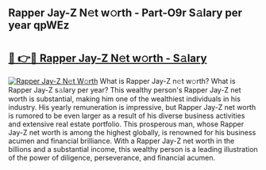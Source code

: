 ## Rapper Jay-Z N𝚎t w𝚘rth - Part-O9r S𝚊lary per year qpWEz

# <h2><a href="http://gc02sqp.nevu.top/?p=Rapper+Jay-Z">🔗 👉🔴 Rapper Jay-Z N𝚎t w𝚘rth - S𝚊lary</a></h2>

[![Rapper Jay-Z N𝚎t W𝚘rth](https://i.imgur.com/Oavwk0R.jpeg)](http://gc02sqp.nevu.top/?p=Rapper+Jay-Z)
What is Rapper Jay-Z n𝚎t w𝚘rth? What is Rapper Jay-Z s𝚊lary per year?
This wealthy person's Rapper Jay-Z net worth is substantial, making him one of the wealthiest individuals in his industry. His yearly remuneration is impressive, but Rapper Jay-Z net worth is rumored to be even larger as a result of his diverse business activities and extensive real estate portfolio. This prosperous man, whose Rapper Jay-Z net worth is among the highest globally, is renowned for his business acumen and financial brilliance. With a Rapper Jay-Z net worth in the billions and a substantial income, this wealthy person is a leading illustration of the power of diligence, perseverance, and financial acumen.
